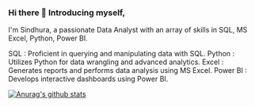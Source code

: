 ### Hi there 👋 Introducing myself,
I'm Sindhura, a passionate Data Analyst with an array of skills in SQL, MS Excel, Python, Power BI.

SQL : Proficient in querying and manipulating data with SQL.
Python : Utilizes Python for data wrangling and advanced analytics.
Excel : Generates reports and performs data analysis using MS Excel.
Power BI : Develops interactive dashboards using  Power BI.

[![Anurag's github stats](https://github-readme-stats.vercel.app/api?username=sindhu27ss)](https://github.com/anuraghazra/github-readme-stats)

